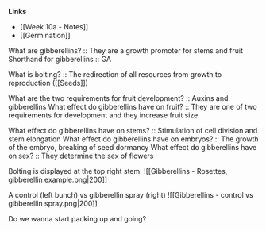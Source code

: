 **Links**
- [[Week 10a - Notes]]
- [[Germination]]

What are gibberellins? :: They are a growth promoter for stems and fruit
Shorthand for gibberellins :: GA

What is bolting? :: The redirection of all resources from growth to reproduction ([[Seeds]])

What are the two requirements for fruit development? :: Auxins and gibberellins
What effect do gibberellins have on fruit? :: They are one of two requirements for development and they increase fruit size

What effect do gibberellins have on stems? :: Stimulation of cell division and stem elongation
What effect do gibberellins have on embryos? :: The growth of the embryo, breaking of seed dormancy
What effect do gibberellins have on sex? :: They determine the sex of flowers


Bolting is displayed at the top right stem.
![[Gibberellins - Rosettes, gibberellin example.png|200]]

A control (left bunch) vs gibberellin spray (right)
![[Gibberellins - control vs gibberellin spray.png|200]]


Do we wanna start packing up and going?